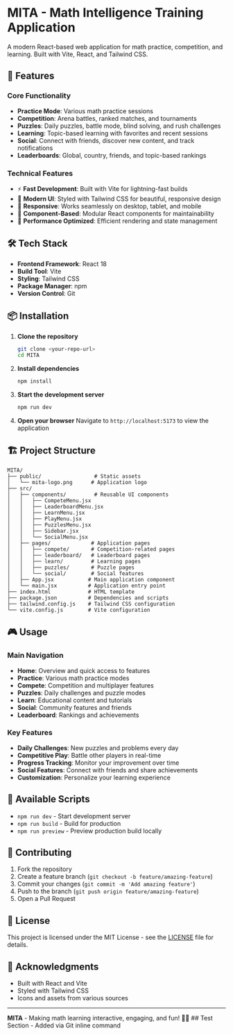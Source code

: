 # MITA - Math Intelligence Training Application

A modern React-based web application for math practice, competition, and learning. Built with Vite, React, and Tailwind CSS.

## 🚀 Features

### Core Functionality
- **Practice Mode**: Various math practice sessions
- **Competition**: Arena battles, ranked matches, and tournaments
- **Puzzles**: Daily puzzles, battle mode, blind solving, and rush challenges
- **Learning**: Topic-based learning with favorites and recent sessions
- **Social**: Connect with friends, discover new content, and track notifications
- **Leaderboards**: Global, country, friends, and topic-based rankings

### Technical Features
- ⚡ **Fast Development**: Built with Vite for lightning-fast builds
- 🎨 **Modern UI**: Styled with Tailwind CSS for beautiful, responsive design
- 📱 **Responsive**: Works seamlessly on desktop, tablet, and mobile
- 🔄 **Component-Based**: Modular React components for maintainability
- 🎯 **Performance Optimized**: Efficient rendering and state management

## 🛠️ Tech Stack

- **Frontend Framework**: React 18
- **Build Tool**: Vite
- **Styling**: Tailwind CSS
- **Package Manager**: npm
- **Version Control**: Git

## 📦 Installation

1. **Clone the repository**
   ```bash
   git clone <your-repo-url>
   cd MITA
   ```

2. **Install dependencies**
   ```bash
   npm install
   ```

3. **Start the development server**
   ```bash
   npm run dev
   ```

4. **Open your browser**
   Navigate to `http://localhost:5173` to view the application

## 🏗️ Project Structure

```
MITA/
├── public/                 # Static assets
│   └── mita-logo.png      # Application logo
├── src/
│   ├── components/         # Reusable UI components
│   │   ├── CompeteMenu.jsx
│   │   ├── LeaderboardMenu.jsx
│   │   ├── LearnMenu.jsx
│   │   ├── PlayMenu.jsx
│   │   ├── PuzzlesMenu.jsx
│   │   ├── Sidebar.jsx
│   │   └── SocialMenu.jsx
│   ├── pages/             # Application pages
│   │   ├── compete/       # Competition-related pages
│   │   ├── leaderboard/   # Leaderboard pages
│   │   ├── learn/         # Learning pages
│   │   ├── puzzles/       # Puzzle pages
│   │   └── social/        # Social features
│   ├── App.jsx           # Main application component
│   └── main.jsx          # Application entry point
├── index.html            # HTML template
├── package.json          # Dependencies and scripts
├── tailwind.config.js    # Tailwind CSS configuration
└── vite.config.js        # Vite configuration
```

## 🎮 Usage

### Main Navigation
- **Home**: Overview and quick access to features
- **Practice**: Various math practice modes
- **Compete**: Competition and multiplayer features
- **Puzzles**: Daily challenges and puzzle modes
- **Learn**: Educational content and tutorials
- **Social**: Community features and friends
- **Leaderboard**: Rankings and achievements

### Key Features
- **Daily Challenges**: New puzzles and problems every day
- **Competitive Play**: Battle other players in real-time
- **Progress Tracking**: Monitor your improvement over time
- **Social Features**: Connect with friends and share achievements
- **Customization**: Personalize your learning experience

## 🚀 Available Scripts

- `npm run dev` - Start development server
- `npm run build` - Build for production
- `npm run preview` - Preview production build locally

## 🤝 Contributing

1. Fork the repository
2. Create a feature branch (`git checkout -b feature/amazing-feature`)
3. Commit your changes (`git commit -m 'Add amazing feature'`)
4. Push to the branch (`git push origin feature/amazing-feature`)
5. Open a Pull Request

## 📝 License

This project is licensed under the MIT License - see the [LICENSE](LICENSE) file for details.

## 🙏 Acknowledgments

- Built with React and Vite
- Styled with Tailwind CSS
- Icons and assets from various sources

---

**MITA** - Making math learning interactive, engaging, and fun! 🧮✨
# #     T e s t   S e c t i o n   -   A d d e d   v i a   G i t   i n l i n e   c o m m a n d  
 